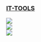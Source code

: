 ### [IT-TOOLS](https://github.com/CorentinTh/it-tools)

![](https://img.shields.io/github/license/CorentinTh/it-tools?style=flat-square)<br />
[![](https://img.shields.io/github/last-commit/scillidan/it-tools/main?label=last%20commit%20(fork)&style=flat-square)](https://github.com/scillidan/it-tools)<br />
![](https://img.shields.io/badge/Vercel-black?style=flat&logo=Vercel&logoColor=white)